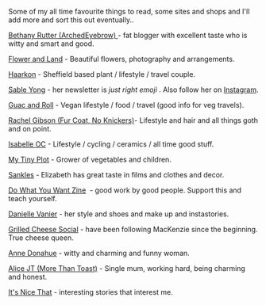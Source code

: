 Some of my all time favourite things to read, some sites and shops and I'll add more and sort this out eventually..

<a href="http://archedeyebrow.com">Bethany Rutter (ArchedEyebrow) </a>- fat blogger with excellent taste who is witty and smart and good.

<a href="https://www.flowerandland.com">Flower and Land</a> - Beautiful flowers, photography and arrangements.

<a href="https://www.haarkon.co.uk">Haarkon</a> - Sheffield based plant / lifestyle / travel couple.

<a href="http://tinyletter.com/rejectedpitches">Sable Yong</a> - her newsletter is *just right emoji* . Also follow her on <a href="https://www.instagram.com/sabletoothtigre/">Instagram</a>.

<a href="http://shakeguacandroll.com">Guac and Roll</a> - Vegan lifestyle / food / travel (good info for veg travels).

<a href="https://rachaelgibson.co.uk">Rachel Gibson (Fur Coat, No Knickers)</a>- Lifestyle and hair and all things goth and on point.

<a href="http://www.isabelleoc.co.uk">Isabelle OC</a> - Lifestyle / cycling / ceramics / all time good stuff.

<a href="http://mytinyplot.com">My Tiny Plot</a> - Grower of vegetables and children.

<a href="http://www.sankles.com">Sankles</a> - Elizabeth has great taste in films and clothes and decor.

<a href="http://dowhatyouwantzine.co.uk">Do What You Want Zine</a>  - good work by good people. Support this and teach yourself.

<a href="http://www.daniellevanier.co.uk">Danielle Vanier</a> - her style and shoes and make up and instastories.

<a href="http://grilledcheesesocial.com">Grilled Cheese Social</a> - have been following MacKenzie since the beginning. True cheese queen.

<a href="http://www.annetdonahue.com">Anne Donahue</a> - witty and charming and funny woman.

<a href="http://www.morethantoast.org">Alice JT (More Than Toast)</a> - Single mum, working hard, being charming and honest.

<a href="http://www.itsnicethat.com">It's Nice That</a> - interesting stories that interest me.

